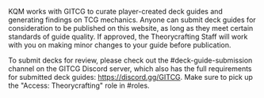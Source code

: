 KQM works with GITCG to curate player-created deck guides and generating findings on TCG mechanics. Anyone can submit deck guides for consideration to be published on this website, as long as they meet certain standards of guide quality. If approved, the Theorycrafting Staff will work with you on making minor changes to your guide before publication.

To submit decks for review, please check out the #deck-guide-submission channel on the GITCG Discord server, which also has the full requirements for submitted deck guides: https://discord.gg/GITCG. Make sure to pick up the "Access: Theorycrafting" role in #roles.